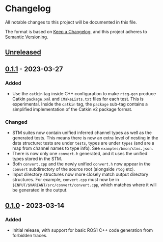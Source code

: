 # Changelog

All notable changes to this project will be documented in this file.

The format is based on [Keep a Changelog](https://keepachangelog.com/en/1.0.0/),
and this project adheres to [Semantic Versioning](https://semver.org/spec/v2.0.0.html).

## [Unreleased]

## [0.1.1] - 2023-03-27

### Added

- Use the `catkin` tag inside C++ configuration to make `rtcg-gen` produce
  Catkin `package.xml` and `CMakeLists.txt` files for each test.  This is
  experimental.  Inside the `catkin` tag, the `package` sub-tag contains a
  simplified implementation of the Catkin v2 package format.

### Changed

- STM suites now contain unified inferred channel types as well as the
  generated tests.  This means there is now an extra level of nesting in the
  data structure: tests are under `tests`, types are under `types` (and are
  a map from channel names to type info).  See `examples/bmon/stms.json`.
- There is now only one `convert.h` generated, and it uses the unified types
  stored in the STM.
- Both `convert.cpp` and the newly unified `convert.h` now appear in the
  `convert` subdirectory of the source root (alongside `rtcg` etc).
- Input directory structures now more closely match output directory
  structures.  For example, `convert.cpp` must now be in
  `$INPUT/$VARIANT/src/convert/convert.cpp`, which matches where it will be
  generated in the output.

## [0.1.0] - 2023-03-14

### Added

- Initial release, with support for basic ROS1 C++ code generation from
  forbidden traces.

[unreleased]: https://github.com/UoY-RoboStar/rtcg/compare/v0.1.1...HEAD
[0.1.1]: https://github.com/UoY-RoboStar/rtcg/compare/v0.1.0...v0.1.1
[0.1.0]: https://github.com/UoY-RoboStar/rtcg/releases/tag/v0.1.0